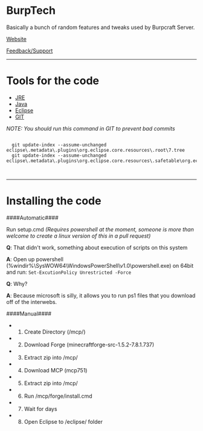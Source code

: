 BurpTech
========

Basically a bunch of random features and tweaks used by Burpcraft Server.


[Website](http://renevo.github.io/BurpTech)

[Feedback/Support](http://burptech.uservoice.com/)

***

Tools for the code
==================
 
 - [JRE](http://www.oracle.com/technetwork/java/javase/downloads/jdk7-downloads-1880260.html)
 - [Java](http://www.java.com/en/download/manual.jsp)
 - [Eclipse](http://www.eclipse.org/downloads/)
 - [GIT](http://git-scm.com/downloads)
  
  
  *NOTE: You should run this command in GIT to prevent bad commits*
  
  <pre><code>
  git update-index --assume-unchanged eclipse\.metadata\.plugins\org.eclipse.core.resources\.root\7.tree
  git update-index --assume-unchanged eclipse\.metadata\.plugins\org.eclipse.core.resources\.safetable\org.eclipse.core.resources  

  </code></pre>
  
***

Installing the code
===================

####Automatic####

Run setup.cmd *(Requires powershell at the moment, someone is more than welcome to create a linux version of this in a pull request)*

**Q**: That didn't work, something about execution of scripts on this system

**A**: Open up powershell (%windir%\SysWOW64\WindowsPowerShell\v1.0\powershell.exe) on 64bit and run: `Set-ExcutionPolicy Unrestricted -Force`

**Q**: Why?

**A**: Because microsoft is silly, it allows you to run ps1 files that you download off of the interwebs.


####Manual####

 - 1. Create Directory (/mcp/)
 - 2. Download Forge (minecraftforge-src-1.5.2-7.8.1.737)
 - 3. Extract zip into /mcp/
 - 4. Download MCP (mcp751)
 - 5. Extract zip into /mcp/
 - 6. Run /mcp/forge/install.cmd
 - 7. Wait for days
 - 8. Open Eclipse to /eclipse/ folder
